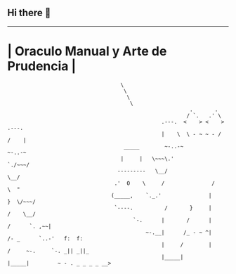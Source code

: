 ## Hi there 👋

  __________________________________
| Oraculo Manual у Arte de Prudencia |
  ==================================
                                        \
                                         \
                                          \
                                           \
                                                              .       .
                                                             / `.   .' \
                                                     .---.  <    > <    >  .---.
                                                     |    \  \ - ~ ~ - /  /    |
                                         _____        ~-..-~             ~-..-~
                                        |     |   \~~~\.'                    `./~~~/
                                       ---------   \__/                        \__/
                                      .'  O    \     /               /       \  "
                                     (_____,    `._.'               |         }  \/~~~/
                                      `----.          /       }     |        /    \__/
                                            `-.      |       /      |       /      `. ,~~|
                                                ~-.__|      /_ - ~ ^|      /- _      `..-'   f:  f:
                                                     |     /        |     /     ~-.     `-. _|| _||_
                                                     |_____|        |_____|         ~ - . _ _ _ _ __>

<!--
**boiling-sun/boiling-sun** is a ✨ _special_ ✨ repository because its `README.md` (this file) appears on your GitHub profile.

Here are some ideas to get you started:

- 🔭 I’m currently working on ...
- 🌱 I’m currently learning ...
- 👯 I’m looking to collaborate on ...
- 🤔 I’m looking for help with ...
- 💬 Ask me about ...
- 📫 How to reach me: ...
- 😄 Pronouns: ...
- ⚡ Fun fact: ...
-->
